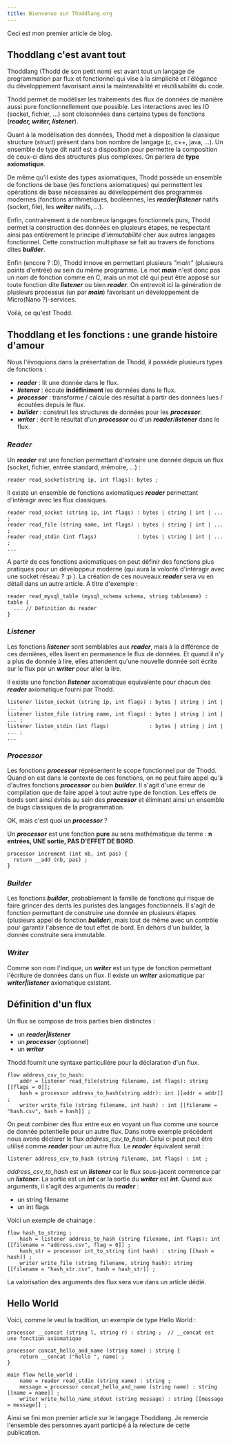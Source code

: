 ```yaml
---
title: Bienvenue sur Thoddlang.org
---
```


Ceci est mon premier article de blog.

## Thoddlang c'est avant tout

Thoddlang (Thodd de son petit nom) est avant tout un langage de programmation par flux et fonctionnel qui vise à la simplicité et l'élégance du développement favorisant ainsi la maintenabilité et réutilisabilité du code.

Thodd permet de modéliser les traitements des flux de données de manière aussi pure fonctionnellement que possible. Les interactions avec les IO (socket, fichier, ...) sont cloisonnées dans certains types de fonctions (***reader, writer, listener***).

Quant à la modélisation des données, Thodd met à disposition la classique structure (*struct*) présent dans bon nombre de langage (c, c++, java, ...). Un ensemble de type dit natif est a disposition pour permettre la composition de ceux-ci dans des structures plus complexes. On parlera de **type axiomatique**.

De même qu'il existe des types axiomatiques, Thodd possède un ensemble de fonctions de base (les fonctions axiomatiques) qui permettent les opérations de base nécessaires au développement des programmes modernes (fonctions arithmétiques, booléennes, les ***reader|listener*** natifs (socket, file), les ***writer*** natifs, ...).

Enfin, contrairement à de nombreux langages fonctionnels purs, Thodd permet la construction des données en plusieurs étapes, ne respectant ainsi pas entièrement le principe d'*immutabilité* cher aux autres langages fonctionnel. Cette construction multiphase se fait au travers de fonctions dites ***builder***.

Enfin (encore ? :D), Thodd innove en permettant plusieurs *"main"* (plusieurs points d'entrée) au sein du même programme. Le mot ***main*** n'est donc pas un nom de fonction comme en C, mais un mot clé qui peut être apposé sur toute fonction dite ***listener*** ou bien ***reader***. On entrevoit ici la génération de plusieurs processus (un par ***main***) favorisant un développement de Micro(Nano ?)-services.

Voilà, ce qu'est Thodd.

## Thoddlang et les fonctions : une grande histoire d'amour

Nous l'évoquions dans la présentation de Thodd, il possède plusieurs types de fonctions :

* ***reader*** : lit une donnée dans le flux.
* ***listener*** : écoute **indéfiniment** les données dans le flux.
* ***processor*** : transforme / calcule des résultat à partir des données lues / écoutées depuis le flux.
* ***builder*** : construit les structures de données pour les ***processor***.
* ***writer*** : écrit le résultat d'un ***processor*** ou d'un ***reader***/***listener*** dans le flux.

### ***Reader***

Un ***reader*** est une fonction permettant d'extraire une donnée depuis un flux (socket, fichier, entrée standard, mémoire, ...) :

    reader read_socket(string ip, int flags): bytes ;

Il existe un ensemble de fonctions axiomatiques ***reader*** permettant d'intéragir avec les flux classiques.

    reader read_socket (string ip, int flags) : bytes | string | int | ... ;
    reader read_file (string name, int flags) : bytes | string | int | ... ;
    reader read_stdin (int flags)             : bytes | string | int | ... ;
    ...

A partir de ces fonctions axiomatiques on peut définir des fonctions plus pratiques pour un développeur moderne (qui aura la volonté d'intéragir avec une socket réseau ? :p ). La création de ces nouveaux ***reader*** sera vu en détail dans un autre article. A titre d'exemple :

    reader read_mysql_table (mysql_schema schema, string tablename) : table {
      ... // Définition du reader
    }

### ***Listener***

Les fonctions ***listener*** sont semblables aux ***reader***, mais à la différence de ces dernières, elles lisent en permanence le flux de données. Et quand il n'y a plus de donnée à lire, elles attendent qu'une nouvelle donnée soit écrite sur le flux par un ***writer*** pour aller la lire.

Il existe une fonction ***listener*** axiomatique equivalente pour chacun des ***reader*** axiomatique fourni par Thodd.

    listener listen_socket (string ip, int flags) : bytes | string | int | ... ;
    listener listen_file (string name, int flags) : bytes | string | int | ... ;
    listener listen_stdin (int flags)             : bytes | string | int | ... ;
    ...

### ***Processor***

Les fonctions ***processor*** réprésentent le scope fonctionnel pur de Thodd. Quand on est dans le contexte de ces fonctions, on ne peut faire appel qu'à d'autres fonctions ***processor*** ou bien ***builder***. Il s'agit d'une erreur de compilation que de faire appel à tout autre type de fonction. Les effets de bords sont ainsi évités au sein des ***processor*** et éliminant ainsi un ensemble de bugs classiques de la programmation.

OK, mais c'est quoi un ***processor*** ?

Un ***processor*** est une fonction **pure** au sens mathématique du terme : **n entrées, UNE sortie, PAS D'EFFET DE BORD**.

    processor increment (int nb, int pas) {
      return __add (nb, pas) ;
    }

### ***Builder***

Les fonctions ***builder***, probablement la famille de fonctions qui risque de faire grincer des dents les puristes des langages fonctionnels. Il s'agit de fonction permettant de construire une donnée en plusieurs étapes (plusieurs appel de fonction ***builder***), mais tout de même avec un contrôle pour garantir l'absence de tout effet de bord. En dehors d'un builder, la donnée construite sera immutable.

### ***Writer***

Comme son nom l'indique, un ***writer*** est un type de fonction permettant l'écriture de données dans un flux. Il existe un ***writer*** axiomatique par ***writer|listener*** axiomatique existant.

## Définition d'un flux

Un flux se compose de trois parties bien distinctes :

* un ***reader|listener***
* un ***processor*** (optionnel)
* un ***writer***

Thodd fournit une syntaxe particulière pour la déclaration d'un flux.

    flow address_csv_to_hash:
        addr = listener read_file(string filename, int flags): string [[flags = 0]];
        hash = processor address_to_hash(string addr): int [[addr = addr]] ;
        writer write_file (string filename, int hash) : int [[filename = "hash.csv", hash = hash]] ;

On peut combiner des flux entre eux en voyant un flux comme une source de donnée potentielle pour un autre flux. Dans notre exemple précédent nous avons déclarer le flux *address_csv_to_hash*. Celui ci peut peut être utilisé comme ***reader*** pour un autre flux. Le ***reader*** équivalent serait :

    listener address_csv_to_hash (string filename, int flags) : int ;

*address_csv_to_hash* est un ***listener*** car le flux sous-jacent commence par un ***listener***. La sortie est un ***int*** car la sortie du ***writer*** est ***int***. Quand aux arguments, il s'agit des arguments du ***reader*** :

* un string filename
* un int flags

Voici un exemple de chainage  :

    flow hash_to_string :
        hash = listener address_to_hash (string filename, int flags): int [[filename = "address.csv", flag = 0]] ;
        hash_str = processor int_to_string (int hash) : string [[hash = hash]] ;
        writer write_file (string filename, string hash): string [[filename = "hash_str.csv", hash = hash_str]] ;

La valorisation des arguments des flux sera vue dans un article dédié.

## Hello World

Voici, comme le veut la tradition, un exemple de type Hello World : 

    processor __concat (string l, string r) : string ;  // __concat est une fonction axiomatique

    processor concat_hello_and_name (string name) : string {
        return __concat ("hello ", name) ;
    }

    main flow hello_world :
        name = reader read_stdin (string name) : string ;
        message = processor concat_hello_and_name (string name) : string [[name = name]] ;
        writer write_hello_name_stdout (string message) : string [[message = message]] ;

Ainsi se fini mon premier article sur le langage Thoddlang.
Je remercie l'ensemble des personnes ayant participé à la relecture de cette publication.